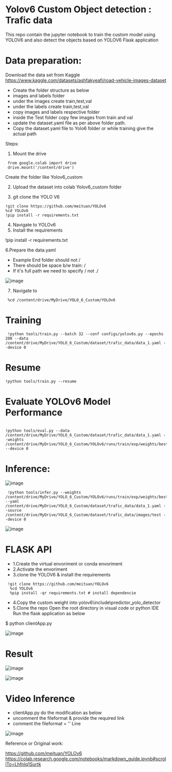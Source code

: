 # Yolov6  Custom Object detection : Trafic data

This repo contain the jupyter notebook to train the custom model using YOLOV6 and also detect the objects based on YOLOV6 Flask application

# Data preparation:
  Download the data set from Kaggle https://www.kaggle.com/datasets/ashfakyeafi/road-vehicle-images-dataset

- Create the folder structure as below
- images and labels folder
- under the images create train,test,val
- under the labels create train,test,val
- copy images and labels respective folder
- inside the Test folder copy few images from train and val
- update the dataset.yaml file as per above folder path.
- Copy the dataset.yaml file to Yolo6 folder or while training give the actual path

Steps:
1. Mount the drive

```
 from google.colab import drive
 drive.mount('/content/drive')

```
 Create the folder like 
  Yolov6_custom

2. Upload the dataset into colab Yolov6_custom folder

3. git clone the YOLO V6

```
!git clone https://github.com/meituan/YOLOv6
%cd YOLOv6
!pip install -r requirements.txt

```
4. Navigate to YOLOv6
5. Install the requirements

!pip install -r requirements.txt

6.Prepare the data.yaml

- Example End folder should not /
- There should be space b/w train: /
- If it's full path we need to specify / not ./

![image](https://user-images.githubusercontent.com/46878296/185957424-361f7b1f-5299-4a87-b024-2ef2c92eb88a.png)

7. Navigate to

```
 %cd /content/drive/MyDrive/YOLO_6_Custom/YOLOv6

```




# Training

```
 !python tools/train.py --batch 32 --conf configs/yolov6s.py --epochs 200 --data  /content/drive/MyDrive/YOLO_6_Custom/dataset/trafic_data/data_1.yaml --device 0

```
# Resume

```
!python tools/train.py --resume

```

# Evaluate YOLOv6 Model Performance

```

!python tools/eval.py --data /content/drive/MyDrive/YOLO_6_Custom/dataset/trafic_data/data_1.yaml --weights /content/drive/MyDrive/YOLO_6_Custom/YOLOv6/runs/train/exp/weights/best_ckpt.pt --device 0

```
# Inference:

![image](https://user-images.githubusercontent.com/46878296/185958368-ca9e5bd4-99eb-4592-8f88-80d01cc06b9d.png)


```
 !python tools/infer.py --weights /content/drive/MyDrive/YOLO_6_Custom/YOLOv6/runs/train/exp/weights/best_ckpt.pt --yaml /content/drive/MyDrive/YOLO_6_Custom/dataset/trafic_data/data_1.yaml --source /content/drive/MyDrive/YOLO_6_Custom/dataset/trafic_data/images/test --device 0 

```
![image](https://user-images.githubusercontent.com/46878296/185960726-b4d5d6a3-34df-4ad3-825d-8b5dbacbcd38.png)


# FLASK API

- 1.Create the virtual envoriment or conda envoriment
- 2.Activate the envoriment
- 3.clone the YOLOV6 & install the requirements


```
 !git clone https://github.com/meituan/YOLOv6
  %cd YOLOv6
  %pip install -qr requirements.txt # install dependencie

```

- 4.Copy the custom weight into yolov6\include\predictor_yolo_detector
- 5.Clone the repo
Open the root directory in visual code or python IDE
Run the flask application as below

$ python clientApp.py

![image](https://user-images.githubusercontent.com/46878296/185961412-bc05c001-df0f-49e2-9b60-94ec39ffd443.png)



# Result

![image](https://user-images.githubusercontent.com/46878296/185969180-850107aa-e4d4-40b1-a514-f3060c0d98f5.png)

![image](https://user-images.githubusercontent.com/46878296/185970333-907d3dbe-0931-418e-9a38-d186146da22f.png)



# Video Inference

- clientApp.py do the modification as below
- uncomment the fileformat & provide the required link
- comment the fileformat = '' Line

![image](https://user-images.githubusercontent.com/46878296/185969671-881a2dbf-9d7a-431a-be22-89205730165b.png)



Reference or Original work:

https://github.com/meituan/YOLOv6
https://colab.research.google.com/notebooks/markdown_guide.ipynb#scrollTo=Lhfnlq1Surtk

